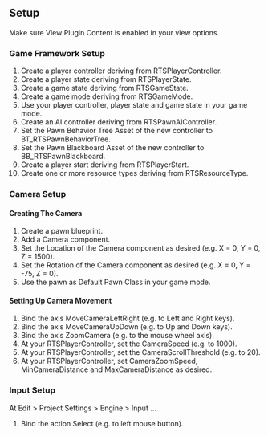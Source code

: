 ## Setup

Make sure View Plugin Content is enabled in your view options.

### Game Framework Setup

1. Create a player controller deriving from RTSPlayerController.
1. Create a player state deriving from RTSPlayerState.
1. Create a game state deriving from RTSGameState.
1. Create a game mode deriving from RTSGameMode.
1. Use your player controller, player state and game state in your game mode.
1. Create an AI controller deriving from RTSPawnAIController.
1. Set the Pawn Behavior Tree Asset of the new controller to BT_RTSPawnBehaviorTree.
1. Set the Pawn Blackboard Asset of the new controller to BB_RTSPawnBlackboard.
1. Create a player start deriving from RTSPlayerStart.
1. Create one or more resource types deriving from RTSResourceType.

### Camera Setup

#### Creating The Camera

1. Create a pawn blueprint.
1. Add a Camera component.
1. Set the Location of the Camera component as desired (e.g. X = 0, Y = 0, Z = 1500).
1. Set the Rotation of the Camera component as desired (e.g. X = 0, Y = -75, Z = 0).
1. Use the pawn as Default Pawn Class in your game mode.

#### Setting Up Camera Movement

1. Bind the axis MoveCameraLeftRight (e.g. to Left and Right keys).
1. Bind the axis MoveCameraUpDown (e.g. to Up and Down keys).
1. Bind the axis ZoomCamera (e.g. to the mouse wheel axis).
1. At your RTSPlayerController, set the CameraSpeed (e.g. to 1000).
1. At your RTSPlayerController, set the CameraScrollThreshold (e.g. to 20).
1. At your RTSPlayerController, set CameraZoomSpeed, MinCameraDistance and MaxCameraDistance as desired.

### Input Setup

At Edit > Project Settings > Engine > Input ...

1. Bind the action Select (e.g. to left mouse button).
